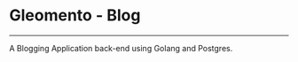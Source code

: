 # Gleomento - Blog
----------------------
A Blogging Application back-end using Golang and Postgres.
